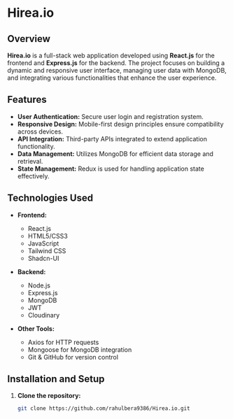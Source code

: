 # Hirea.io

## Overview
**Hirea.io** is a full-stack web application developed using **React.js** for the frontend and **Express.js** for the backend. The project focuses on building a dynamic and responsive user interface, managing user data with MongoDB, and integrating various functionalities that enhance the user experience.

## Features
- **User Authentication:** Secure user login and registration system.
- **Responsive Design:** Mobile-first design principles ensure compatibility across devices.
- **API Integration:** Third-party APIs integrated to extend application functionality.
- **Data Management:** Utilizes MongoDB for efficient data storage and retrieval.
- **State Management:** Redux is used for handling application state effectively.

## Technologies Used
- **Frontend:**
  - React.js
  - HTML5/CSS3
  - JavaScript
  - Tailwind CSS
  - Shadcn-UI

- **Backend:**
  - Node.js
  - Express.js
  - MongoDB
  - JWT
  - Cloudinary

- **Other Tools:**
  - Axios for HTTP requests
  - Mongoose for MongoDB integration
  - Git & GitHub for version control

## Installation and Setup
1. **Clone the repository:**
   ```bash
   git clone https://github.com/rahulbera9386/Hirea.io.git
